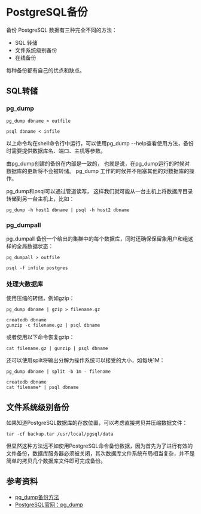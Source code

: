 # PostgreSQL备份

备份 PostgreSQL 数据有三种完全不同的方法：

* SQL 转储
* 文件系统级别备份
* 在线备份

每种备份都有自己的优点和缺点。

## SQL转储

### pg_dump

	pg_dump dbname > outfile

	psql dbname < infile

以上命令均在shell命令行中运行，可以使用pg_dump --help查看使用方法，备份时需要提供数据库名、端口、主机等参数。

由pg_dump创建的备份在内部是一致的， 也就是说，在pg_dump运行的时候对数据库的更新将不会被转储。 pg_dump 工作的时候并不阻塞其他的对数据库的操作。

pg_dump和psql可以通过管道读写， 这样我们就可能从一台主机上将数据库目录转储到另一台主机上，比如：

	pg_dump -h host1 dbname | psql -h host2 dbname

### pg_dumpall

pg_dumpall 备份一个给出的集群中的每个数据库，同时还确保保留象用户和组这样的全局数据状态：

	pg_dumpall > outfile

	psql -f infile postgres

### 处理大数据库

使用压缩的转储，例如gzip：

	pg_dump dbname | gzip > filename.gz

	createdb dbname
	gunzip -c filename.gz | psql dbname

或者使用以下命令恢复gzip：
    
    cat filename.gz | gunzip | psql dbname

还可以使用spilt将输出分解为操作系统可以接受的大小，如每块1M：
	
	pg_dump dbname | split -b 1m - filename
	
	createdb dbname
	cat filename* | psql dbname
	
## 文件系统级别备份

如果知道PostgreSQL数据库的存放位置，可以考虑直接拷贝并压缩数据文件：

	tar -cf backup.tar /usr/local/pgsql/data
	
但显然这种方法远不如使用PostgreSQL命令备份数据，因为首先为了进行有效的文件备份，数据库服务器必须被关闭，其次数据库文件系统布局相当复杂，并不是简单的拷贝几个数据库文件即可完成备份。
	

## 参考资料

* [pg_dump备份方法](http://rainbow702.iteye.com/blog/1318741)
* [PostgreSQL官网：pg_dump](http://www.postgresql.org/docs/9.2/static/app-pgdump.html)